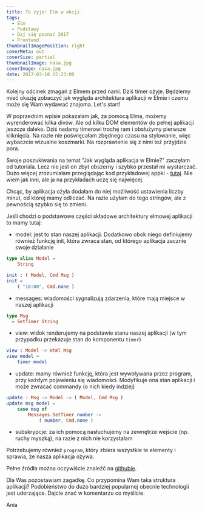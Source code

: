 ```yaml
---
title: To żyje! Elm w akcji.
tags:
  - Elm
  - Podstawy
  - Daj się poznać 2017
  - Frontend
thumbnailImagePosition: right
coverMeta: out
coverSize: partial
thumbnailImage: nasa.jpg
coverImage: nasa.jpg
date: 2017-03-18 15:23:00
---
```


Kolejny odcinek zmagań z Elmem przed nami. Dziś timer ożyje. Będziemy mieć okazję zobaczyć jak wygląda architektura aplikacji w Elmie i czemu może się Wam wydawać znajoma.<!--more--> Let's start!

W poprzednim wpisie pokazałam jak, za pomocą Elma, możemy wyrenderować kilka divów. Ale od kilku DOM elementów do pełnej aplikacji jeszcze daleko. Dziś nadamy timerowi trochę ram i obsłużymy pierwsze kliknięcia. Na razie nie poświęcałam zbędnego czasu na stylowanie, więc wybaczcie wizualne koszmarki. Na rozprawienie się z nimi też przyjdzie pora.

Swoje poszukiwania na temat "Jak wygląda aplikacja w Elmie?" zaczęłam od tutoriala. Lecz nie jest on zbyt obszerny i szybko przestał mi wystarczać. Dużo więcej zrozumiałam przeglądając kod przykładowej appki - [tutaj](https://github.com/sporto/elm-tutorial-app). Nie wiem jak inni, ale ja na przykładach uczę się najwięcej.

Chcąc, by aplikacja ożyła dodałam do niej możliwość ustawienia liczby minut, od której mamy odliczać. Na razie użyłam do tego stringów, ale z pewnością szybko się to zmieni.

Jeśli chodzi o podstawowe części składowe architektury elmowej aplikacji to mamy tutaj:

- model: jest to stan naszej aplikacji. Dodatkowo obok niego definiujemy również funkcję init, która zwraca stan, od którego aplikacja zacznie swoje działanie

```elm
type alias Model =
    String

init : ( Model, Cmd Msg )
init =
    ( "10:00", Cmd.none )
```
- messages: wiadomości sygnalizują zdarzenia, które mają miejsce w naszej aplikacji

```elm
type Msg
  = SetTimer String
```
- view: widok renderujemy na podstawie stanu naszej aplikacji (w tym przypadku przekazuje stan do komponentu `timer`)

```elm
view : Model -> Html Msg
view model =
    timer model
```
- update: mamy również funkcję, która jest wywoływana przez program, przy każdym pojawieniu się wiadomości. Modyfikuje ona stan aplikacji i może zwracać commandy (o nich kiedy indziej)

```elm
update : Msg -> Model -> ( Model, Cmd Msg )
update msg model =
    case msg of
        Messages.SetTimer number ->
            ( number, Cmd.none )
```
- subskrypcje: za ich pomocą nasłuchujemy na zewnętrze wejście (np. ruchy myszką), na razie z nich nie korzystałam

Potrzebujemy również `program`, który zbiera wszystkie te elementy i sprawia, że nasza aplikacja ożywa.

Pełne źródła można oczywiście znaleźć na [githubie](https://github.com/kernelgonnapanic/timer).

Dla Was pozostawiam zagadkę. Co przypomina Wam taka struktura aplikacji? Podobieństwo do dużo bardziej popularnej obecnie technologii jest uderzające. Dajcie znać w komentarzu co myślicie.

Ania
